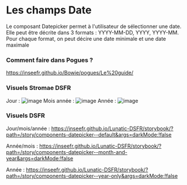 # Les champs Date

Le composant Datepicker permet à l'utilisateur de sélectionner une date.
Elle peut être décrite dans 3 formats : YYYY-MM-DD, YYYY, YYYY-MM.
Pour chaque format, on peut décire une date minimale et une date maximale

### Comment faire dans Pogues ?

https://inseefr.github.io/Bowie/pogues/Le%20guide/

### Visuels Stromae DSFR

Jour :
![image](https://github.com/InseeFr/Stromae/assets/71011059/24a554fc-94ca-4e58-8545-58fdf8543945)
Mois année :
![image](https://github.com/InseeFr/Stromae/assets/71011059/30921e78-835e-4584-90bb-71686dbcbdb2)
Année :
![image](https://github.com/InseeFr/Stromae/assets/71011059/dd8c6ea6-445e-4e3a-bed4-5b9a372e6550)

### Visuels DSFR

Jour/mois/année : https://inseefr.github.io/Lunatic-DSFR/storybook/?path=/story/components-datepicker--default&args=darkMode:!false

Année/mois : https://inseefr.github.io/Lunatic-DSFR/storybook/?path=/story/components-datepicker--month-and-year&args=darkMode:!false

Année : https://inseefr.github.io/Lunatic-DSFR/storybook/?path=/story/components-datepicker--year-only&args=darkMode:!false
